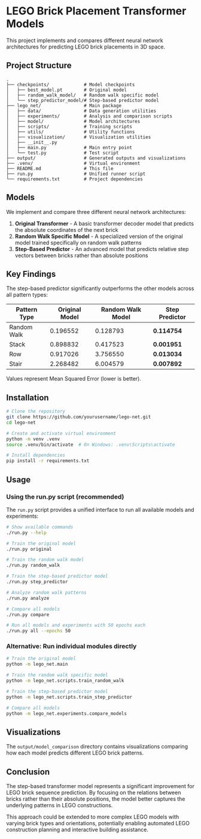 # LEGO Brick Placement Transformer Models

This project implements and compares different neural network architectures for predicting LEGO brick placements in 3D space.

## Project Structure

```
.
├── checkpoints/             # Model checkpoints
│   ├── best_model.pt        # Original model
│   ├── random_walk_model/   # Random walk specific model
│   └── step_predictor_model/# Step-based predictor model
├── lego_net/                # Main package
│   ├── data/                # Data generation utilities
│   ├── experiments/         # Analysis and comparison scripts
│   ├── model/               # Model architectures 
│   ├── scripts/             # Training scripts
│   ├── utils/               # Utility functions
│   ├── visualization/       # Visualization utilities
│   ├── __init__.py          
│   ├── main.py              # Main entry point
│   └── test.py              # Test script
├── output/                  # Generated outputs and visualizations
├── .venv/                   # Virtual environment
├── README.md                # This file
├── run.py                   # Unified runner script
└── requirements.txt         # Project dependencies
```

## Models

We implement and compare three different neural network architectures:

1. **Original Transformer** - A basic transformer decoder model that predicts the absolute coordinates of the next brick
2. **Random Walk Specific Model** - A specialized version of the original model trained specifically on random walk patterns
3. **Step-Based Predictor** - An advanced model that predicts relative step vectors between bricks rather than absolute positions

## Key Findings

The step-based predictor significantly outperforms the other models across all pattern types:

| Pattern Type | Original Model | Random Walk Model | Step Predictor |
|--------------|----------------|-------------------|----------------|
| Random Walk  | 0.196552       | 0.128793          | **0.114754**   |
| Stack        | 0.898832       | 0.417523          | **0.001951**   | 
| Row          | 0.917026       | 3.756550          | **0.013034**   |
| Stair        | 2.268482       | 6.004579          | **0.007892**   |

Values represent Mean Squared Error (lower is better).

## Installation

```bash
# Clone the repository
git clone https://github.com/yourusername/lego-net.git
cd lego-net

# Create and activate virtual environment
python -m venv .venv
source .venv/bin/activate  # On Windows: .venv\Scripts\activate

# Install dependencies
pip install -r requirements.txt
```

## Usage

### Using the run.py script (recommended)

The `run.py` script provides a unified interface to run all available models and experiments:

```bash
# Show available commands
./run.py --help

# Train the original model
./run.py original

# Train the random walk model
./run.py random_walk

# Train the step-based predictor model
./run.py step_predictor

# Analyze random walk patterns
./run.py analyze

# Compare all models
./run.py compare

# Run all models and experiments with 50 epochs each
./run.py all --epochs 50
```

### Alternative: Run individual modules directly

```bash
# Train the original model
python -m lego_net.main

# Train the random walk specific model
python -m lego_net.scripts.train_random_walk

# Train the step-based predictor model
python -m lego_net.scripts.train_step_predictor

# Compare all models
python -m lego_net.experiments.compare_models
```

## Visualizations

The `output/model_comparison` directory contains visualizations comparing how each model predicts different LEGO brick patterns.

## Conclusion

The step-based transformer model represents a significant improvement for LEGO brick sequence prediction. By focusing on the relations between bricks rather than their absolute positions, the model better captures the underlying patterns in LEGO constructions.

This approach could be extended to more complex LEGO models with varying brick types and orientations, potentially enabling automated LEGO construction planning and interactive building assistance. 